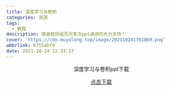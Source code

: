 ```yaml
---
title: 深度学习与卷积
categories: 资源
tags:
  - 教程
description: 感谢我的组员对本次ppt演讲的大力支持！
cover: 'https://cdn.muyulong.top/image/202110241701869.png'
abbrlink: 67554bf9
date: 2021-10-24 12:33:17
---
```

<center>

深度学习与卷积ppt下载

[点击下载](https://stuhytceducn-my.sharepoint.com/:p:/g/personal/2120180033_stu_hytc_edu_cn/EdKjKmb0wAVJkVRchSHNP1kBi91iTRUn7jUy2aOUhtR0yA?e=neFl7j)

</center>

